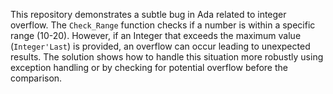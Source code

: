 This repository demonstrates a subtle bug in Ada related to integer overflow. The `Check_Range` function checks if a number is within a specific range (10-20). However, if an Integer that exceeds the maximum value (`Integer'Last`) is provided,  an overflow can occur leading to unexpected results.  The solution shows how to handle this situation more robustly using exception handling or by checking for potential overflow before the comparison.